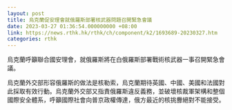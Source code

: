 ```yaml
---
layout: post
title: 烏克蘭促安理會就俄羅斯部署核武器問題召開緊急會議
date: 2023-03-27 01:36:54.000000000 +08:00
link: https://news.rthk.hk/rthk/ch/component/k2/1693689-20230327.htm
categories: rthk
---
```


烏克蘭呼籲聯合國安理會，就俄羅斯將在白俄羅斯部署戰術核武器一事召開緊急會議。

烏克蘭外交部形容俄羅斯的做法是核勒索，烏克蘭期待英國、中國、美國和法國對此採取有效行動。烏克蘭外交部又指責俄羅斯違反義務，並破壞核裁軍架構和整個國際安全體系，呼籲國際社會向普京政權傳達，俄方最近的核挑釁絕對不能接受。
